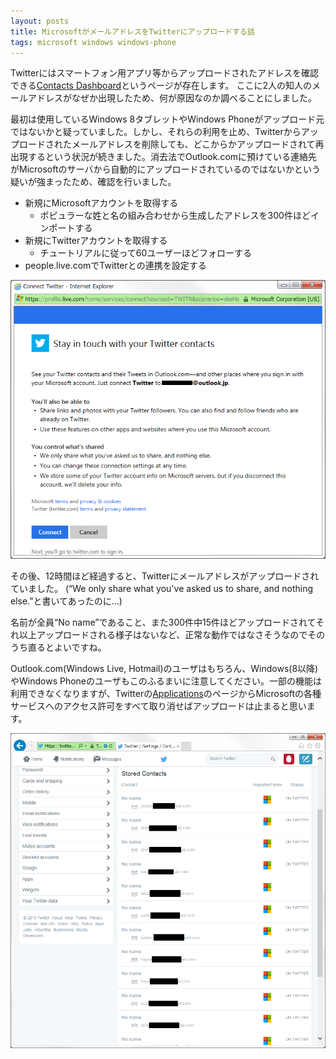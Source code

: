 ```yaml
---
layout: posts
title: MicrosoftがメールアドレスをTwitterにアップロードする話
tags: microsoft windows windows-phone
---
```



Twitterにはスマートフォン用アプリ等からアップロードされたアドレスを確認できる[Contacts Dashboard](https://twitter.com/settings/contacts_dashboard)というページが存在します。
ここに2人の知人のメールアドレスがなぜか出現したため、何が原因なのか調べることにしました。

最初は使用しているWindows 8タブレットやWindows Phoneがアップロード元ではないかと疑っていました。しかし、それらの利用を止め、Twitterからアップロードされたメールアドレスを削除しても、どこからかアップロードされて再出現するという状況が続きました。消去法でOutlook.comに預けている連絡先がMicrosoftのサーバから自動的にアップロードされているのではないかという疑いが強まったため、確認を行いました。

* 新規にMicrosoftアカウントを取得する
   * ポピュラーな姓と名の組み合わせから生成したアドレスを300件ほどインポートする
* 新規にTwitterアカウントを取得する
   * チュートリアルに従って60ユーザーほどフォローする
* people.live.comでTwitterとの連携を設定する

![Connect Twitter](/images/live-com-connect-twitter.png)

その後、12時間ほど経過すると、Twitterにメールアドレスがアップロードされていました。
(“We only share what you've asked us to share, and nothing else.”と書いてあったのに…)

名前が全員“No name”であること、また300件中15件ほどアップロードされてそれ以上アップロードされる様子はないなど、正常な動作ではなさそうなのでそのうち直るとよいですね。

Outlook.com(Windows Live, Hotmail)のユーザはもちろん、Windows(8以降)やWindows Phoneのユーザもこのふるまいに注意してください。一部の機能は利用できなくなりますが、Twitterの[Applications](https://twitter.com/settings/applications)のページからMicrosoftの各種サービスへのアクセス許可をすべて取り消せばアップロードは止まると思います。


![Contacts Dashboard](/images/twitter-com-contacts-dashboard.png)
